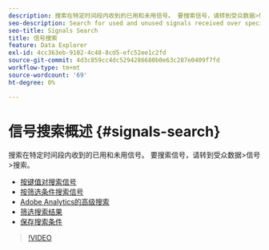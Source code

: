 ```yaml
---
description: 搜索在特定时间段内收到的已用和未用信号。 要搜索信号，请转到受众数据>信号>搜索。
seo-description: Search for used and unused signals received over specific periods of time. To search for signals, go to Audience Data > Signals > Search.
seo-title: Signals Search
title: 信号搜索
feature: Data Explorer
exl-id: 4cc363eb-9102-4c48-8cd5-efc52ee1c2fd
source-git-commit: 4d3c859cc4dc5294286680b0e63c287e0409f7fd
workflow-type: tm+mt
source-wordcount: '69'
ht-degree: 0%

---
```


# 信号搜索概述 {#signals-search}

搜索在特定时间段内收到的已用和未用信号。 要搜索信号，请转到受众数据>信号>搜索。

* [按键值对搜索信号](/help/using/features/data-explorer/data-explorer-signals-search/data-explorer-search-pairs.md)
* [按筛选条件搜索信号](/help/using/features/data-explorer/data-explorer-signals-search/data-explorer-search-filters.md)
* [Adobe Analytics的高级搜索](/help/using/features/data-explorer/data-explorer-signals-search/data-explorer-search-analytics.md)
* [筛选搜索结果](/help/using/features/data-explorer/data-explorer-signals-search/data-explorer-filter-results.md)
* [保存搜索条件](/help/using/features/data-explorer/data-explorer-signals-search/data-explorer-save-search.md)

>[!VIDEO](https://video.tv.adobe.com/v/330346?captions=chi_hans)
